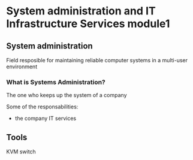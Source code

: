 # System administration and IT Infrastructure Services module1

## System administration
Field resposible for maintaining reliable computer systems in a multi-user environment

### What is Systems Administration?
The one who keeps up the system of a company 

Some of the responsabilities:
 - the company IT services

## Tools 
KVM switch

